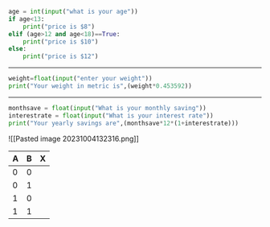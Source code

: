 ``` python
age = int(input("what is your age"))
if age<13:
	print("price is $8")
elif (age>12 and age<18)==True:
	print("price is $10")
else:
	print("price is $12")
```
*** 
``` python
weight=float(input("enter your weight"))
print("Your weight in metric is",(weight*0.453592))
```
---
```python
monthsave = float(input("What is your monthly saving"))
interestrate = float(input("What is your interest rate"))
print("Your yearly savings are",(monthsave*12*(1+interestrate)))
```
![[Pasted image 20231004132316.png]]

| A   | B   | X   |
| --- | --- | --- |
| 0   | 0   |     |
| 0   | 1   |     |
| 1   | 0   |     |
| 1   | 1   |     |
